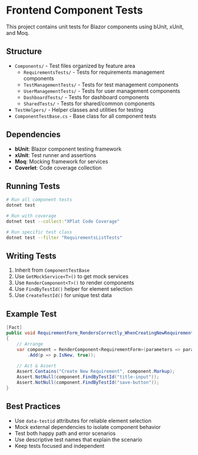 # Frontend Component Tests

This project contains unit tests for Blazor components using bUnit, xUnit, and Moq.

## Structure

- `Components/` - Test files organized by feature area
  - `RequirementsTests/` - Tests for requirements management components
  - `TestManagementTests/` - Tests for test management components
  - `UserManagementTests/` - Tests for user management components
  - `DashboardTests/` - Tests for dashboard components
  - `SharedTests/` - Tests for shared/common components
- `TestHelpers/` - Helper classes and utilities for testing
- `ComponentTestBase.cs` - Base class for all component tests

## Dependencies

- **bUnit**: Blazor component testing framework
- **xUnit**: Test runner and assertions
- **Moq**: Mocking framework for services
- **Coverlet**: Code coverage collection

## Running Tests

```bash
# Run all component tests
dotnet test

# Run with coverage
dotnet test --collect:"XPlat Code Coverage"

# Run specific test class
dotnet test --filter "RequirementsListTests"
```

## Writing Tests

1. Inherit from `ComponentTestBase`
2. Use `GetMockService<T>()` to get mock services
3. Use `RenderComponent<T>()` to render components
4. Use `FindByTestId()` helper for element selection
5. Use `CreateTestId()` for unique test data

## Example Test

```csharp
[Fact]
public void RequirementForm_RendersCorrectly_WhenCreatingNewRequirement()
{
    // Arrange
    var component = RenderComponent<RequirementForm>(parameters => parameters
        .Add(p => p.IsNew, true));
    
    // Act & Assert
    Assert.Contains("Create New Requirement", component.Markup);
    Assert.NotNull(component.FindByTestId("title-input"));
    Assert.NotNull(component.FindByTestId("save-button"));
}
```

## Best Practices

- Use `data-testid` attributes for reliable element selection
- Mock external dependencies to isolate component behavior
- Test both happy path and error scenarios
- Use descriptive test names that explain the scenario
- Keep tests focused and independent